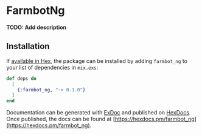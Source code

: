 # FarmbotNg

**TODO: Add description**

## Installation

If [available in Hex](https://hex.pm/docs/publish), the package can be installed
by adding `farmbot_ng` to your list of dependencies in `mix.exs`:

```elixir
def deps do
  [
    {:farmbot_ng, "~> 0.1.0"}
  ]
end
```

Documentation can be generated with [ExDoc](https://github.com/elixir-lang/ex_doc)
and published on [HexDocs](https://hexdocs.pm). Once published, the docs can
be found at [https://hexdocs.pm/farmbot_ng](https://hexdocs.pm/farmbot_ng).

